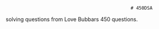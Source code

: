                                                   # 450DSA
solving questions from Love Bubbars 450 questions.
